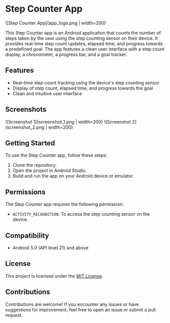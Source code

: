 # Step Counter App

![Step Counter App](app_logo.png | width=200)

This Step Counter app is an Android application that counts the number of steps taken by the user using the step counting sensor on their device. It provides real-time step count updates, elapsed time, and progress towards a predefined goal. The app features a clean user interface with a step count display, a chronometer, a progress bar, and a goal tracker.

## Features

- Real-time step count tracking using the device's step counting sensor
- Display of step count, elapsed time, and progress towards the goal
- Clean and intuitive user interface

## Screenshots

![Screenshot 1](screenshot_1.png | width=200)
![Screenshot 2](screenshot_2.png | width=200)

## Getting Started

To use the Step Counter app, follow these steps:

1. Clone the repository.
2. Open the project in Android Studio.
3. Build and run the app on your Android device or emulator.

## Permissions

The Step Counter app requires the following permission:

- `ACTIVITY_RECOGNITION`: To access the step counting sensor on the device.

## Compatibility

- Android 5.0 (API level 21) and above

## License

This project is licensed under the [MIT License](LICENSE).

## Contributions

Contributions are welcome! If you encounter any issues or have suggestions for improvement, feel free to open an issue or submit a pull request.


